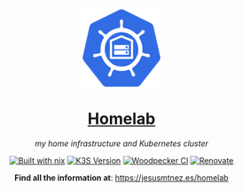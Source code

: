 <div align="center">

<img src="docs/img/logo.png" align="center" width="144px" height="144px"/>

# [Homelab][homelab]

_my home infrastructure and Kubernetes cluster_

[![Built with nix][NIX-badge]][NIX-link]
[![K3S Version][K3S-badge]][K3S-link]
[![Woodpecker CI][woodpecker-badge]][woodpecker-link]
[![Renovate][renovate-badge]][renovate-link]

**Find all the information at**: https://jesusmtnez.es/homelab

</div>

  [NIX-badge]: https://img.shields.io/badge/nix-blue.svg?logo=nixos&labelColor=73C3D5
  [NIX-link]: https://builtwithnix.org
  [K3S-badge]: https://img.shields.io/badge/v1.31-blue?&logo=k3s&logoColor=white
  [K3S-link]: https://k3s.io
  [woodpecker-badge]: https://ci.codeberg.org/api/badges/13013/status.svg
  [woodpecker-link]: https://ci.codeberg.org/repos/13013
  [renovate-badge]: https://img.shields.io/badge/passing-blue?logo=renovatebot
  [renovate-link]: https://developer.mend.io/[platform]/JesusMtnez/homelab
  [homelab]: https://jesusmtnez.es/homelab
